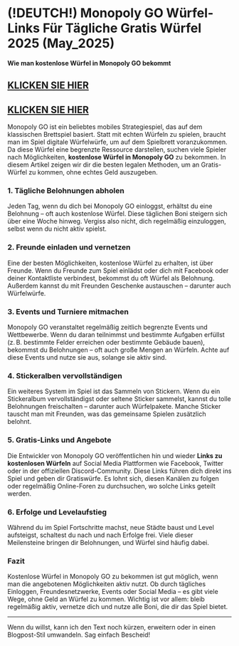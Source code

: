 # (!DEUTCH!) Monopoly GO Würfel-Links Für Tägliche Gratis Würfel 2025 (May_2025)

**Wie man kostenlose Würfel in Monopoly GO bekommt**

## [KLICKEN SIE HIER](https://lookerstudio.google.com/s/i0yFe1wQxjY)
## [KLICKEN SIE HIER](https://lookerstudio.google.com/s/i0yFe1wQxjY)


Monopoly GO ist ein beliebtes mobiles Strategiespiel, das auf dem klassischen Brettspiel basiert. Statt mit echten Würfeln zu spielen, braucht man im Spiel digitale Würfelwürfe, um auf dem Spielbrett voranzukommen. Da diese Würfel eine begrenzte Ressource darstellen, suchen viele Spieler nach Möglichkeiten, **kostenlose Würfel in Monopoly GO** zu bekommen. In diesem Artikel zeigen wir dir die besten legalen Methoden, um an Gratis-Würfel zu kommen, ohne echtes Geld auszugeben.

### 1. **Tägliche Belohnungen abholen**

Jeden Tag, wenn du dich bei Monopoly GO einloggst, erhältst du eine Belohnung – oft auch kostenlose Würfel. Diese täglichen Boni steigern sich über eine Woche hinweg. Vergiss also nicht, dich regelmäßig einzuloggen, selbst wenn du nicht aktiv spielst.

### 2. **Freunde einladen und vernetzen**

Eine der besten Möglichkeiten, kostenlose Würfel zu erhalten, ist über Freunde. Wenn du Freunde zum Spiel einlädst oder dich mit Facebook oder deiner Kontaktliste verbindest, bekommst du oft Würfel als Belohnung. Außerdem kannst du mit Freunden Geschenke austauschen – darunter auch Würfelwürfe.

### 3. **Events und Turniere mitmachen**

Monopoly GO veranstaltet regelmäßig zeitlich begrenzte Events und Wettbewerbe. Wenn du daran teilnimmst und bestimmte Aufgaben erfüllst (z. B. bestimmte Felder erreichen oder bestimmte Gebäude bauen), bekommst du Belohnungen – oft auch große Mengen an Würfeln. Achte auf diese Events und nutze sie aus, solange sie aktiv sind.

### 4. **Stickeralben vervollständigen**

Ein weiteres System im Spiel ist das Sammeln von Stickern. Wenn du ein Stickeralbum vervollständigst oder seltene Sticker sammelst, kannst du tolle Belohnungen freischalten – darunter auch Würfelpakete. Manche Sticker tauscht man mit Freunden, was das gemeinsame Spielen zusätzlich belohnt.

### 5. **Gratis-Links und Angebote**

Die Entwickler von Monopoly GO veröffentlichen hin und wieder **Links zu kostenlosen Würfeln** auf Social Media Plattformen wie Facebook, Twitter oder in der offiziellen Discord-Community. Diese Links führen dich direkt ins Spiel und geben dir Gratiswürfe. Es lohnt sich, diesen Kanälen zu folgen oder regelmäßig Online-Foren zu durchsuchen, wo solche Links geteilt werden.

### 6. **Erfolge und Levelaufstieg**

Während du im Spiel Fortschritte machst, neue Städte baust und Level aufsteigst, schaltest du nach und nach Erfolge frei. Viele dieser Meilensteine bringen dir Belohnungen, und Würfel sind häufig dabei.

### Fazit

Kostenlose Würfel in Monopoly GO zu bekommen ist gut möglich, wenn man die angebotenen Möglichkeiten aktiv nutzt. Ob durch tägliches Einloggen, Freundesnetzwerke, Events oder Social Media – es gibt viele Wege, ohne Geld an Würfel zu kommen. Wichtig ist vor allem: bleib regelmäßig aktiv, vernetze dich und nutze alle Boni, die dir das Spiel bietet.

---

Wenn du willst, kann ich den Text noch kürzen, erweitern oder in einen Blogpost-Stil umwandeln. Sag einfach Bescheid!
